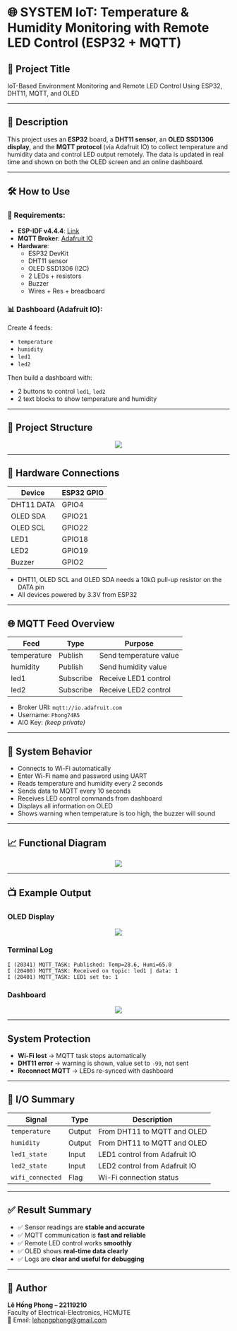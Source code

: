 # 🌐 SYSTEM IoT: Temperature & Humidity Monitoring with Remote LED Control (ESP32 + MQTT)

## 📌 Project Title  
IoT-Based Environment Monitoring and Remote LED Control Using ESP32, DHT11, MQTT, and OLED

---

## 📖 Description  
This project uses an **ESP32** board, a **DHT11 sensor**, an **OLED SSD1306 display**, and the **MQTT protocol** (via Adafruit IO) to collect temperature and humidity data and control LED output remotely. The data is updated in real time and shown on both the OLED screen and an online dashboard.

---

## 🛠️ How to Use

### 🔧 Requirements:
- **ESP-IDF v4.4.4**: [Link](https://github.com/espressif/esp-idf/releases/tag/v4.4.4)
- **MQTT Broker**: [Adafruit IO](https://io.adafruit.com/)
- **Hardware**:
  - ESP32 DevKit
  - DHT11 sensor
  - OLED SSD1306 (I2C)
  - 2 LEDs + resistors
  - Buzzer
  - Wires + Res + breadboard

### 📊 Dashboard (Adafruit IO):
Create 4 feeds:
- `temperature`
- `humidity`
- `led1`
- `led2`

Then build a dashboard with:
- 2 buttons to control `led1`, `led2`
- 2 text blocks to show temperature and humidity

---

## 📁 Project Structure
<div align="center">
<img src="./img/Screenshot_20250728_210114.png">
</div>

---

## 🧩 Hardware Connections

| Device     | ESP32 GPIO |
|------------|------------|
| DHT11 DATA | GPIO4      |
| OLED SDA   | GPIO21     |
| OLED SCL   | GPIO22     |
| LED1       | GPIO18     |
| LED2       | GPIO19     |
| Buzzer     | GPIO2      |

- DHT11, OLED SCL and OLED SDA needs a 10kΩ pull-up resistor on the DATA pin  
- All devices powered by 3.3V from ESP32

---

## 🌐 MQTT Feed Overview

| Feed        | Type       | Purpose                      |
|-------------|------------|------------------------------|
| temperature | Publish    | Send temperature value       |
| humidity    | Publish    | Send humidity value          |
| led1        | Subscribe  | Receive LED1 control         |
| led2        | Subscribe  | Receive LED2 control         |

- Broker URI: `mqtt://io.adafruit.com`  
- Username: `Phong74R5`  
- AIO Key: *(keep private)*

---

## 🔁 System Behavior

- Connects to Wi-Fi automatically
- Enter Wi-Fi name and password using UART
- Reads temperature and humidity every 2 seconds
- Sends data to MQTT every 10 seconds
- Receives LED control commands from dashboard
- Displays all information on OLED
- Shows warning when temperature is too high, the buzzer will sound

---

## 📈 Functional Diagram
<div align="center">
  <img src="./img/Diagram.drawio.png">
</div>

---

## 📺 Example Output

### OLED Display
<div align="center">
  <img src="./img/d1baac3aa4132d4d7402.jpg">
</div>

### Terminal Log
```log
I (20341) MQTT_TASK: Published: Temp=28.6, Humi=65.0
I (20400) MQTT_TASK: Received on topic: led1 | data: 1
I (20401) MQTT_TASK: LED1 set to: 1
```
### Dashboard
<div align="center">
  <img src="./img/Screenshot_20250728_203019.png">
</div>

---
## System Protection

- **Wi-Fi lost** → MQTT task stops automatically  
- **DHT11 error** → warning is shown, value set to `-99`, not sent  
- **Reconnect MQTT** → LEDs re-synced with dashboard  

---

## 🔌 I/O Summary

| Signal         | Type     | Description                         |
|----------------|----------|-------------------------------------|
| `temperature`    | Output   | From DHT11 to MQTT and OLED         |
| `humidity`       | Output   | From DHT11 to MQTT and OLED         |
| `led1_state`     | Input    | LED1 control from Adafruit IO       |
| `led2_state`     | Input    | LED2 control from Adafruit IO       |
| `wifi_connected` | Flag     | Wi-Fi connection status             |

---

## ✅ Result Summary

- ✅ Sensor readings are **stable and accurate**
- ✅ MQTT communication is **fast and reliable**
- ✅ Remote LED control works **smoothly**
- ✅ OLED shows **real-time data clearly**
- ✅ Logs are **clear and useful for debugging**

---

## 👤 Author

**Lê Hồng Phong – 22119210**  
Faculty of Electrical-Electronics, HCMUTE  
📧 Email: lehongphong@gmail.com

